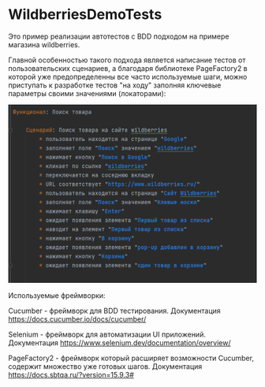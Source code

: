 # WildberriesDemoTests

Это пример реализации автотестов с BDD подходом на примере магазина wildberries.

Главной особенностью такого подхода является написание тестов от пользовательских сценариев, а благодаря библиотеке PageFactory2 в которой уже предопределенны все часто используемые шаги, можно приступать к разработке тестов "на ходу" заполняя ключевые параметры своими значениями (локаторами): 

![img.png](media/img.png)

Используемые фреймворки:

Cucumber - фреймворк для BDD тестирования. Документация https://docs.cucumber.io/docs/cucumber/

Selenium - фреймворк для автоматизации UI приложений. Документация https://www.selenium.dev/documentation/overview/

PageFactory2 - фреймворк который расширяет возможности Cucumber, содержит множество уже готовых шагов. Документация https://docs.sbtqa.ru/?version=15.9.3#

